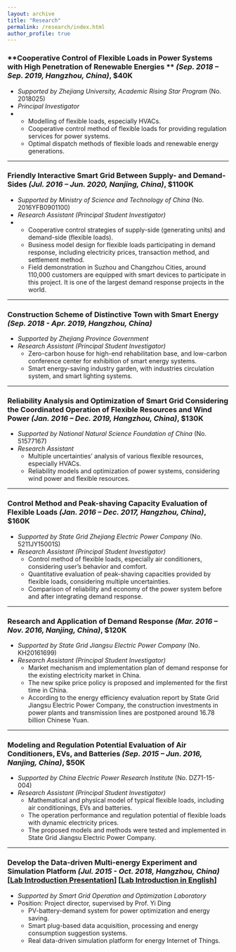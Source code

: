 ```yaml
---
layout: archive
title: "Research"
permalink: /research/index.html
author_profile: true
---
```




### **Cooperative Control of Flexible Loads in Power Systems with High Penetration of Renewable Energies ** *(Sep. 2018 – Sep. 2019, Hangzhou, China)*, $40K

- *Supported by Zhejiang University, Academic Rising Star Program* (No. 2018025)
- *Principal Investigator*
- - Modelling of flexible loads, especially HVACs.
  - Cooperative control method of flexible loads for providing regulation services for power systems.
  - Optimal dispatch methods of flexible loads and renewable energy generations.

<!-- 这个图片注释掉了

![Editing a markdown file for a talk](/images/research/research_RisingStar.png)

-->



------

### **Friendly Interactive Smart Grid Between Supply- and Demand-Sides** *(Jul. 2016 – Jun. 2020, Nanjing, China)*, $1100K

- *Supported by Ministry of Science and Technology of China* (No. 2016YFB0901100)
- *Research Assistant (Principal Student Investigator)*
- - Cooperative control strategies of supply-side (generating units) and demand-side (flexible loads).
  - Business model design for flexible loads participating in demand response, including electricity prices, transaction method, and settlement method.
  - Field demonstration in Suzhou and Changzhou Cities, around 110,000 customers are equipped with smart devices to participate in this project. It is one of the largest demand response projects in the world.

<!-- 这个图片注释掉了

![Editing a markdown file for a talk](/images/research/research_friendly_interactive.png)

-->

------

### **Construction Scheme of Distinctive Town with Smart Energy** *(Sep. 2018 - Apr. 2019, Hangzhou, China)*

- *Supported by Zhejiang Province Government*
- *Research Assistant (Principal Student Investigator)*
  - Zero-carbon house for high-end rehabilitation base, and low-carbon conference center for exhibition of smart energy systems.
  - Smart energy-saving industry garden, with industries circulation system, and smart lighting systems.

<!-- 这个图片注释掉了

![Editing a markdown file for a talk](/images/research/research_distinctive_town.png)

-->

------

### **Reliability Analysis and Optimization of Smart Grid Considering the Coordinated Operation of Flexible Resources and Wind Power** *(Jan. 2016 – Dec. 2019, Hangzhou, China)*, $130K

- *Supported by National Natural Science Foundation of China* (No. 51577167) 
- *Research Assistant*
  - Multiple uncertainties’ analysis of various flexible resources, especially HVACs.
  - Reliability models and optimization of power systems, considering wind power and flexible resources.

<!-- 这个图片注释掉了

![Editing a markdown file for a talk](/images/research/research_reliability_NSFC.png)

-->

------

### **Control Method and Peak-shaving Capacity Evaluation of Flexible Loads** *(Jan. 2016 – Dec. 2017, Hangzhou, China)*, $160K

- *Supported by State Grid Zhejiang Electric Power Company*  (No. 5211JY15001S)
- *Research Assistant (Principal Student Investigator)*
  - Control method of flexible loads, especially air conditioners, considering user’s behavior and comfort.
  - Quantitative evaluation of peak-shaving capacities provided by flexible loads, considering multiple uncertainties.
  - Comparison of reliability and economy of the power system before and after integrating demand response.

<!-- 这个图片注释掉了

![Editing a markdown file for a talk](/images/research/research_peak_shaving.png)

-->

------

### **Research and Application of Demand Response** *(Mar. 2016 – Nov. 2016, Nanjing, China)*, $120K

- *Supported by State Grid Jiangsu Electric Power Company* (No. KH20161699)
- *Research Assistant (Principal Student Investigator)*
  - Market mechanism and implementation plan of demand response for the existing electricity market in China.
  - The new spike price policy is proposed and implemented for the first time in China.
  - According to the energy efficiency evaluation report by State Grid Jiangsu Electric Power Company, the construction investments in power plants and transmission lines are postponed around 16.78 billion Chinese Yuan.

<!-- 这个图片注释掉了

![Editing a markdown file for a talk](/images/research/research_consumer_DR.png)

-->

------

### **Modeling and Regulation Potential Evaluation of Air Conditioners, EVs, and Batteries** *(Sep. 2015 – Jun. 2016, Nanjing, China)*, $50K

- *Supported by China Electric Power Research Institute* (No. DZ71-15-004)
- *Research Assistant (Principal Student Investigator)*
  - Mathematical and physical model of typical flexible loads, including air conditionings, EVs and batteries.
  - The operation performance and regulation potential of flexible loads with dynamic electricity prices.
  - The proposed models and methods were tested and implemented in State Grid Jiangsu Electric Power Company.

<!-- 这个图片注释掉了

![Editing a markdown file for a talk](/images/research/research_regulation_potential.png)

-->

------

### **Develop the Data-driven Multi-energy Experiment and Simulation Platform** *(Jul. 2015 - Oct. 2018, Hangzhou, China)* [[Lab Introduction Presentation](https://huihongxun.github.io/files/ResearchProjects/20180912_SGOOL_platform.pdf)] [[Lab Introduction in English](https://huihongxun.github.io/files/ResearchProjects/Data-driven_Multi-energy_Platform.pdf)]

- *Supported by Smart Grid Operation and Optimization Laboratory*
- Position: Project director, supervised by Prof. Yi Ding
  - PV-battery-demand system for power optimization and energy saving.
  - Smart plug-based data acquisition, processing and energy consumption suggestion systems.
  - Real data-driven simulation platform for energy Internet of Things.

<!-- 这个图片注释掉了

![Editing a markdown file for a talk](/images/research/research_data_driven.png)

-->

